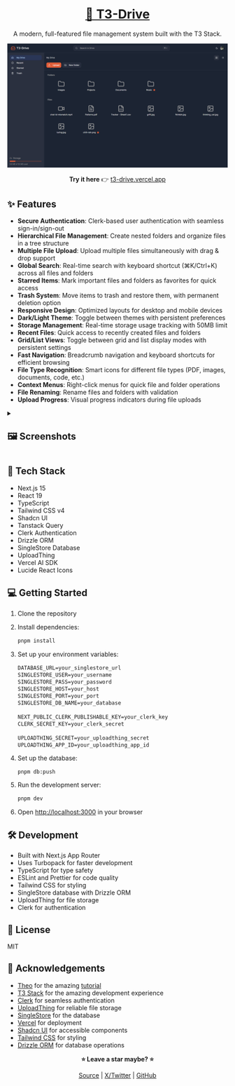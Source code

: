 <div align="center">

# [📁 T3-Drive](https://t3-drive.vercel.app)

A modern, full-featured file management system built with the T3 Stack.

![desktop screenshot](./public/preview-dark.png)

**Try it here** 👉 [t3-drive.vercel.app](https://t3-drive.vercel.app)

</div>

## ✨ Features

- **Secure Authentication**: Clerk-based user authentication with seamless sign-in/sign-out
- **Hierarchical File Management**: Create nested folders and organize files in a tree structure
- **Multiple File Upload**: Upload multiple files simultaneously with drag & drop support
- **Global Search**: Real-time search with keyboard shortcut (⌘K/Ctrl+K) across all files and folders
- **Starred Items**: Mark important files and folders as favorites for quick access
- **Trash System**: Move items to trash and restore them, with permanent deletion option
- **Responsive Design**: Optimized layouts for desktop and mobile devices
- **Dark/Light Theme**: Toggle between themes with persistent preferences
- **Storage Management**: Real-time storage usage tracking with 50MB limit
- **Recent Files**: Quick access to recently created files and folders
- **Grid/List Views**: Toggle between grid and list display modes with persistent settings
- **Fast Navigation**: Breadcrumb navigation and keyboard shortcuts for efficient browsing
- **File Type Recognition**: Smart icons for different file types (PDF, images, documents, code, etc.)
- **Context Menus**: Right-click menus for quick file and folder operations
- **File Renaming**: Rename files and folders with validation
- **Upload Progress**: Visual progress indicators during file uploads

<details>
<summary><h2>🖼️ Screenshots</h2></summary>

### Landing Page

![Landing Page](./public/landing.png)

### Light Theme Preview

![Light Theme Preview](./public/preview-light.png)

### Global Search Interface

![Global Search Interface](./public/drive-global-search.png)

### List View Mode

![List View Mode](./public/drive-list-view.png)

### Starred Items View

![Starred Items View](./public/drive-starred.png)

### Empty Folder State

![Empty Folder State](./public/drive-empty-state.png)

</details>

## 🧰 Tech Stack

- Next.js 15
- React 19
- TypeScript
- Tailwind CSS v4
- Shadcn UI
- Tanstack Query
- Clerk Authentication
- Drizzle ORM
- SingleStore Database
- UploadThing
- Vercel AI SDK
- Lucide React Icons

## 💻 Getting Started

1. Clone the repository
2. Install dependencies:
   ```bash
   pnpm install
   ```
3. Set up your environment variables:

   ```env
   DATABASE_URL=your_singlestore_url
   SINGLESTORE_USER=your_username
   SINGLESTORE_PASS=your_password
   SINGLESTORE_HOST=your_host
   SINGLESTORE_PORT=your_port
   SINGLESTORE_DB_NAME=your_database

   NEXT_PUBLIC_CLERK_PUBLISHABLE_KEY=your_clerk_key
   CLERK_SECRET_KEY=your_clerk_secret

   UPLOADTHING_SECRET=your_uploadthing_secret
   UPLOADTHING_APP_ID=your_uploadthing_app_id
   ```

4. Set up the database:
   ```bash
   pnpm db:push
   ```
5. Run the development server:
   ```bash
   pnpm dev
   ```
6. Open [http://localhost:3000](http://localhost:3000) in your browser

## 🛠️ Development

- Built with Next.js App Router
- Uses Turbopack for faster development
- TypeScript for type safety
- ESLint and Prettier for code quality
- Tailwind CSS for styling
- SingleStore database with Drizzle ORM
- UploadThing for file storage
- Clerk for authentication

## 📜 License

MIT

## 💙 Acknowledgements

- [Theo](https://www.youtube.com/@t3dotgg) for the amazing [tutorial](https://www.youtube.com/watch?v=c-hKSbzooAg)
- [T3 Stack](https://create.t3.gg/) for the amazing development experience
- [Clerk](https://clerk.com/) for seamless authentication
- [UploadThing](https://uploadthing.com/) for reliable file storage
- [SingleStore](https://www.singlestore.com/) for the database
- [Vercel](https://vercel.com/) for deployment
- [Shadcn UI](https://ui.shadcn.com/) for accessible components
- [Tailwind CSS](https://tailwindcss.com/) for styling
- [Drizzle ORM](https://orm.drizzle.team/) for database operations

<div align="center">

<strong>⭐ Leave a star maybe? ⭐</strong>

<a href="https://github.com/buneeIsSlo/t3-drive">Source</a>
| <a href="https://twitter.com/awwbhi2" target="_blank">X/Twitter</a>
| <a href="https://github.com/buneeIsSlo" target="_blank">GitHub</a>

</div>
